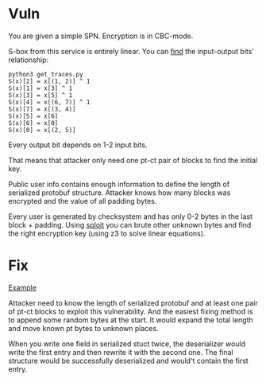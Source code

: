 # Vuln

You are given a simple SPN. Encryption is in CBC-mode.

S-box from this service is entirely linear. You can [find](./get_traces.py) the input-output bits' relationship:

```
python3 get_traces.py
S(x)[2] = x[(1, 2)] ^ 1
S(x)[1] = x[3] ^ 1
S(x)[3] = x[5] ^ 1
S(x)[4] = x[(6, 7)] ^ 1
S(x)[7] = x[(3, 4)]
S(x)[5] = x[6]
S(x)[6] = x[0]
S(x)[0] = x[(2, 5)]
```
Every output bit depends on 1-2 input bits.

That means that attacker only need one pt-ct pair of blocks to find the initial key.

Public user info contains enough information to define the length of serialized protobuf structure. Attacker knows how many blocks was encrypted and the value of all padding bytes.

Every user is generated by checksystem and has only 0-2 bytes in the last block + padding. Using [sploit](main.py) you can brute other unknown bytes and find the right encryption key (using z3 to solve linear equations).

# Fix

[Example](./fix.py)

Attacker need to know the length of serialized protobuf and at least one pair of pt-ct blocks to exploit this vulnerability. And the easiest fixing method is to append some random bytes at the start. It would expand the total length and move known pt bytes to unknown places.

When you write one field in serialized stuct twice, the deserializer would write the first entry and then rewrite it with the second one. The final structure would be successfully deserialized and would't contain the first entry.
